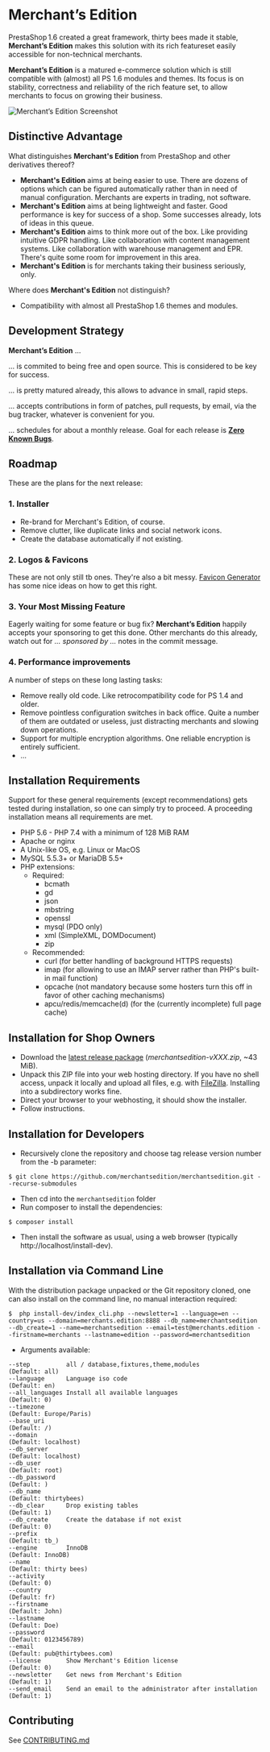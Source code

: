 # Merchant’s Edition

PrestaShop 1.6 created a great framework, thirty bees made it stable, **Merchant’s Edition** makes this solution with its rich featureset easily accessible for non-technical merchants.

**Merchant’s Edition** is a matured e-commerce solution which is still compatible with (almost) all PS 1.6 modules and themes. Its focus is on stability, correctness and reliability of the rich feature set, to allow merchants to focus on growing their business.

![Merchant’s Edition Screenshot](docs/merchantsedition-screenshot.jpeg)


## Distinctive Advantage

What distinguishes **Merchant's Edition** from PrestaShop and other derivatives thereof?

- **Merchant's Edition** aims at being easier to use. There are dozens of options which can be figured automatically rather than in need of manual configuration. Merchants are experts in trading, not software.
- **Merchant's Edition** aims at being lightweight and faster. Good performance is key for success of a shop. Some successes already, lots of ideas in this queue.
- **Merchant's Edition** aims to think more out of the box. Like providing intuitive GDPR handling. Like collaboration with content management systems. Like collaboration with warehouse management and EPR. There's quite some room for improvement in this area.
- **Merchant's Edition** is for merchants taking their business seriously, only.

Where does **Merchant's Edition** not distinguish?

- Compatibility with almost all PrestaShop 1.6 themes and modules.


## Development Strategy

**Merchant’s Edition** ...

... is commited to being free and open source. This is considered to be key for success.

... is pretty matured already, this allows to advance in small, rapid steps.

... accepts contributions in form of patches, pull requests, by email, via the bug tracker, whatever is convenient for you.

... schedules for about a monthly release. Goal for each release is [**Zero Known Bugs**](https://github.com/merchantsedition/merchantsedition/issues?q=is%3Aissue+is%3Aopen+label%3ABug).


## Roadmap

These are the plans for the next release:

### 1. Installer

- Re-brand for Merchant's Edition, of course.
- Remove clutter, like duplicate links and social network icons.
- Create the database automatically if not existing.

### 2. Logos & Favicons

These are not only still tb ones. They're also a bit messy. [Favicon Generator](https://realfavicongenerator.net/) has some nice ideas on how to get this right.

### 3. Your Most Missing Feature

Eagerly waiting for some feature or bug fix? **Merchant’s Edition** happily
accepts your sponsoring to get this done. Other merchants do this already,
watch out for _... sponsored by ..._ notes in the commit message.

### 4. Performance improvements

A number of steps on these long lasting tasks:
- Remove really old code. Like retrocompatibility code for PS 1.4 and older.
- Remove pointless configuration switches in back office. Quite a number of them are outdated or useless, just distracting merchants and slowing down operations.
- Support for multiple encryption algorithms. One reliable encryption is entirely sufficient.
- ...


## Installation Requirements

Support for these general requirements (except recommendations) gets tested during installation, so one can simply try to proceed. A proceeding installation means all requirements are met.

- PHP 5.6 - PHP 7.4 with a minimum of 128 MiB RAM
- Apache or nginx
- A Unix-like OS, e.g. Linux or MacOS
- MySQL 5.5.3+ or MariaDB 5.5+
- PHP extensions:
  - Required:
    - bcmath
    - gd
    - json
    - mbstring
    - openssl
    - mysql (PDO only)
    - xml (SimpleXML, DOMDocument)
    - zip
  - Recommended:
    - curl (for better handling of background HTTPS requests)
    - imap (for allowing to use an IMAP server rather than PHP's built-in mail function)
    - opcache (not mandatory because some hosters turn this off in favor of other caching mechanisms)
    - apcu/redis/memcache(d) (for the (currently incomplete) full page cache)


## Installation for Shop Owners

- Download the [latest release package](https://github.com/merchantsedition/merchantsedition/releases) (_merchantsedition-vXXX.zip_, ~43 MiB).
- Unpack this ZIP file into your web hosting directory. If you have no shell access, unpack it locally and upload all files, e.g. with [FileZilla](https://filezilla-project.org/). Installing into a subdirectory works fine.
- Direct your browser to your webhosting, it should show the installer.
- Follow instructions.


## Installation for Developers

- Recursively clone the repository and choose tag release version number from the -b parameter:
```shell
$ git clone https://github.com/merchantsedition/merchantsedition.git --recurse-submodules
```
- Then cd into the `merchantsedition` folder
- Run composer to install the dependencies:
```shell
$ composer install
```
- Then install the software as usual, using a web browser (typically http://localhost/install-dev).


## Installation via Command Line

With the distribution package unpacked or the Git repository cloned, one can also install on the command line, no manual interaction required:
```shell
$  php install-dev/index_cli.php --newsletter=1 --language=en --country=us --domain=merchants.edition:8888 --db_name=merchantsedition --db_create=1 --name=merchantsedition --email=test@merchants.edition --firstname=merchants --lastname=edition --password=merchantsedition
```
- Arguments available:
```
--step          all / database,fixtures,theme,modules                   (Default: all)
--language      Language iso code                                       (Default: en)
--all_languages Install all available languages                         (Default: 0)
--timezone                                                              (Default: Europe/Paris)
--base_uri                                                              (Default: /)
--domain                                                                (Default: localhost)
--db_server                                                             (Default: localhost)
--db_user                                                               (Default: root)
--db_password                                                           (Default: )
--db_name                                                               (Default: thirtybees)
--db_clear      Drop existing tables                                    (Default: 1)
--db_create     Create the database if not exist                        (Default: 0)
--prefix                                                                (Default: tb_)
--engine        InnoDB                                                  (Default: InnoDB)
--name                                                                  (Default: thirty bees)
--activity                                                              (Default: 0)
--country                                                               (Default: fr)
--firstname                                                             (Default: John)
--lastname                                                              (Default: Doe)
--password                                                              (Default: 0123456789)
--email                                                                 (Default: pub@thirtybees.com)
--license       Show Merchant's Edition license                         (Default: 0)
--newsletter    Get news from Merchant's Edition                        (Default: 1)
--send_email    Send an email to the administrator after installation   (Default: 1)
```


## Contributing

See [CONTRIBUTING.md](CONTRIBUTING.md)
